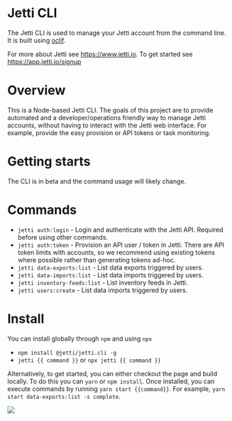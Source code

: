 Jetti CLI
==========

The Jetti CLI is used to manage your Jetti account from the command line. It is built using [oclif](https://oclif.io).

For more about Jetti see <https://www.jetti.io>. To get started see <https://app.jetti.io/signup>

Overview
========

This is a Node-based Jetti CLI.  The goals of this project are to provide automated and a developer/operations friendly way to manage Jetti accounts, without having to interact with the Jetti web interface. For example, provide the easy provision or API tokens or task monitoring.

Getting starts
========

The CLI is in beta and the command usage will likely change.

Commands
========

- `jetti auth:login` - Login and authenticate with the Jetti API. Required before using other commands.
- `jetti auth:token` - Provision an API user / token in Jetti. There are API token limits with accounts, so we recommend using existing tokens where possible rather than generating tokens ad-hoc.
- `jetti data-exports:list` - List data exports triggered by users.
- `jetti data-imports:list` - List data imports triggered by users.
- `jetti inventory-feeds:list` - List inventory feeds in Jetti.
- `jetti users:create` - List data imports triggered by users.

Install
========

You can install globally through `npm` and using `npx`

- `npm install @jetti/jetti.cli -g`
- `jetti {{ command }}` or `npx jetti {{ command }}`

Alternatively, to get started, you can either checkout the page and build locally. To do this you can `yarn` or `npm install`. Once installed, you can execute commands by running `yarn start {{command}}`. For example, `yarn start data-exports:list -s complete`.

![](https://p-wrF6mq.t4.n0.cdn.getcloudapp.com/items/4guOkqGy/14930774-9b19-4c6a-97dc-c91ec9f53b2d.png?v=666bc97a9c1aed835b743272c74dfcf2)
